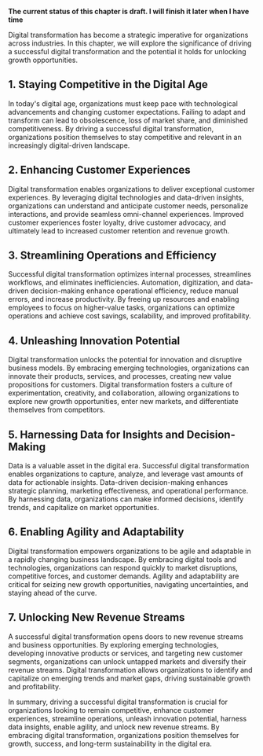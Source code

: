 **The current status of this chapter is draft. I will finish it later when I have time**

Digital transformation has become a strategic imperative for organizations across industries. In this chapter, we will explore the significance of driving a successful digital transformation and the potential it holds for unlocking growth opportunities.

**1. Staying Competitive in the Digital Age**
---------------------------------------------

In today's digital age, organizations must keep pace with technological advancements and changing customer expectations. Failing to adapt and transform can lead to obsolescence, loss of market share, and diminished competitiveness. By driving a successful digital transformation, organizations position themselves to stay competitive and relevant in an increasingly digital-driven landscape.

**2. Enhancing Customer Experiences**
-------------------------------------

Digital transformation enables organizations to deliver exceptional customer experiences. By leveraging digital technologies and data-driven insights, organizations can understand and anticipate customer needs, personalize interactions, and provide seamless omni-channel experiences. Improved customer experiences foster loyalty, drive customer advocacy, and ultimately lead to increased customer retention and revenue growth.

**3. Streamlining Operations and Efficiency**
---------------------------------------------

Successful digital transformation optimizes internal processes, streamlines workflows, and eliminates inefficiencies. Automation, digitization, and data-driven decision-making enhance operational efficiency, reduce manual errors, and increase productivity. By freeing up resources and enabling employees to focus on higher-value tasks, organizations can optimize operations and achieve cost savings, scalability, and improved profitability.

**4. Unleashing Innovation Potential**
--------------------------------------

Digital transformation unlocks the potential for innovation and disruptive business models. By embracing emerging technologies, organizations can innovate their products, services, and processes, creating new value propositions for customers. Digital transformation fosters a culture of experimentation, creativity, and collaboration, allowing organizations to explore new growth opportunities, enter new markets, and differentiate themselves from competitors.

**5. Harnessing Data for Insights and Decision-Making**
-------------------------------------------------------

Data is a valuable asset in the digital era. Successful digital transformation enables organizations to capture, analyze, and leverage vast amounts of data for actionable insights. Data-driven decision-making enhances strategic planning, marketing effectiveness, and operational performance. By harnessing data, organizations can make informed decisions, identify trends, and capitalize on market opportunities.

**6. Enabling Agility and Adaptability**
----------------------------------------

Digital transformation empowers organizations to be agile and adaptable in a rapidly changing business landscape. By embracing digital tools and technologies, organizations can respond quickly to market disruptions, competitive forces, and customer demands. Agility and adaptability are critical for seizing new growth opportunities, navigating uncertainties, and staying ahead of the curve.

**7. Unlocking New Revenue Streams**
------------------------------------

A successful digital transformation opens doors to new revenue streams and business opportunities. By exploring emerging technologies, developing innovative products or services, and targeting new customer segments, organizations can unlock untapped markets and diversify their revenue streams. Digital transformation allows organizations to identify and capitalize on emerging trends and market gaps, driving sustainable growth and profitability.

In summary, driving a successful digital transformation is crucial for organizations looking to remain competitive, enhance customer experiences, streamline operations, unleash innovation potential, harness data insights, enable agility, and unlock new revenue streams. By embracing digital transformation, organizations position themselves for growth, success, and long-term sustainability in the digital era.
